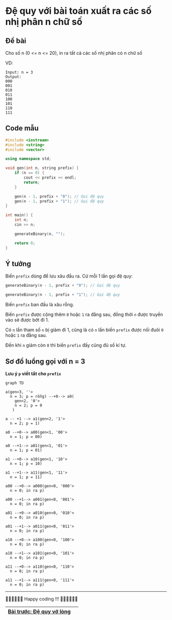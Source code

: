 # Đệ quy với bài toán xuất ra các số nhị phân n chữ số

## Đề bài

Cho số n (0 <= n <= 20), in ra tất cả các số nhị phân có n chữ số

VD:

```
Input: n = 3
Output:
000
001
010
011
100
101
110
111
```

## Code mẫu

```cpp
#include <iostream>
#include <string>
#include <vector>

using namespace std;

void gen(int n, string prefix) {
    if (n == 0) {
        cout << prefix << endl;
        return;
    }

    gen(n - 1, prefix + "0"); // Gọi đệ quy
    gen(n - 1, prefix + "1"); // Gọi đệ quy
}

int main() {
    int n;
    cin >> n;

    generateBinary(n, "");

    return 0;
}
```

## Ý tưởng

Biến `prefix` dùng để lưu xâu đầu ra. Cứ mỗi 1 lần gọi đệ quy:

```cpp
generateBinary(n - 1, prefix + "0"); // Gọi đệ quy
```

```cpp
generateBinary(n - 1, prefix + "1"); // Gọi đệ quy
```

Biến `prefix` ban đầu là xâu rỗng.

Biến `prefix` được cộng thêm `0` hoặc `1` ra đằng sau, đồng thời `n` được truyền vào sẽ được bớt đi 1.

Có `n` lần tham số `n` bị giảm đi 1, cũng là có `n` lần biến `prefix` được nối đuôi `0` hoặc `1` ra đằng sau.

Đến khi `n` giảm còn `0` thì biến `prefix` đấy cũng đủ số kí tự.

## Sơ đồ luồng gọi với n = 3

**Lưu ý `p` viết tắt cho `prefix`**

```mermaid
graph TD

a(gen<3, ''>
  n = 3; p = rỗng) --+0--> a0(
    gen<2, '0'>
    n = 2; p = 0
   ) 

a -- +1 --> a1(gen<2, '1'>
  n = 2; p = 1)

a0 --+0--> a00(gen<1, '00'>
  n = 1; p = 00)

a0 --+1--> a01(gen<1, '01'>
  n = 1; p = 01)

a1 --+0--> a10(gen<1, '10'>
  n = 1; p = 10)

a1 --+1--> a11(gen<1, '11'>
  n = 1; p = 11)

a00 --+0--> a000(gen<0, '000'>
  n = 0; in ra p)

a00 --+1--> a001(gen<0, '001'>
  n = 0; in ra p)

a01 --+0--> a010(gen<0, '010'>
  n = 0; in ra p)

a01 --+1--> a011(gen<0, '011'>
  n = 0; in ra p)

a10 --+0--> a100(gen<0, '100'>
  n = 0; in ra p)

a10 --+1--> a101(gen<0, '101'>
  n = 0; in ra p)

a11 --+0--> a110(gen<0, '110'>
  n = 0; in ra p)

a11 --+1--> a111(gen<0, '111'>
  n = 0; in ra p)

```

---

🧑‍💻🧑‍💻🧑‍💻 Happy coding !!! 🧑‍💻🧑‍💻🧑‍💻

| [Bài trước: Đệ quy vỡ lòng](part7.md) |     |
| ------------------------------------- | --- |
